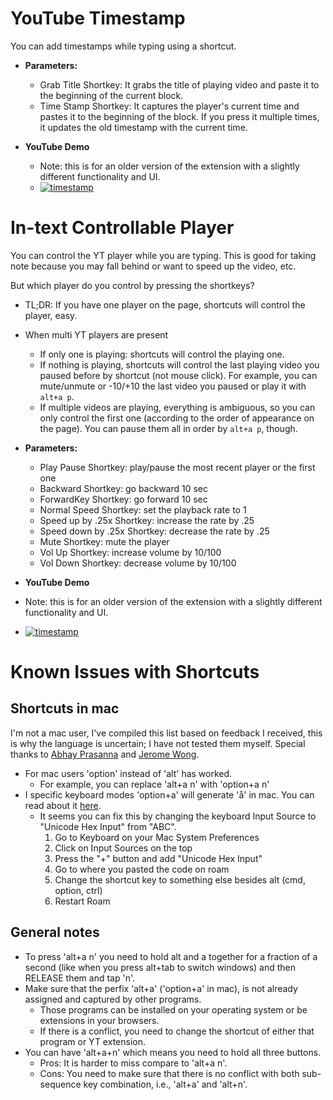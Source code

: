 
# YouTube Timestamp 
You can add timestamps while typing using a shortcut. 

- **Parameters:**
  - Grab Title Shortkey: It grabs the title of playing video and paste it to the beginning of the current block.
  - Time Stamp Shortkey: It captures the player's current time and pastes it to the beginning of the block. If you press it multiple times, it updates the old timestamp with the current time. 

- **YouTube Demo**
    - Note: this is for an older version of the extension with a slightly different functionality and UI. 
	- [![timestamp](https://img.youtube.com/vi/Kgo_Lkw-2CA/0.jpg)](https://www.youtube.com/watch?v=Kgo_Lkw-2CA&ab_channel=ConnectedCognitionCrumbs)


# In-text Controllable Player
You can control the YT player while you are typing. This is good for taking note because you may fall behind or want to speed up the video, etc. 

But which player do you control by pressing the shortkeys?

- TL;DR: If you have one player on the page, shortcuts will control the player, easy. 
- When multi YT players are present 
  - If only one is playing: shortcuts will control the playing one. 
  - If nothing is playing, shortcuts will control the last playing video you paused before by shortcut (not mouse click). For example, you can mute/unmute or -10/+10 the last video you paused or play it with `alt+a p`.
  - If multiple videos are playing, everything is ambiguous, so you can only control the first one (according to the order of appearance on the page). You can pause them all in order by `alt+a p`, though. 

- **Parameters:** 
	- Play Pause Shortkey: play/pause the most recent player or the first one
	- Backward Shortkey: go backward 10 sec
	- ForwardKey Shortkey: go forward 10 sec
	- Normal Speed Shortkey: set the playback rate to 1
	- Speed up by .25x Shortkey: increase the rate by .25
	- Speed down by .25x Shortkey: decrease the rate by .25
	- Mute Shortkey: mute the player
	- Vol Up Shortkey: increase volume by 10/100
	- Vol Down Shortkey: decrease volume by 10/100
- **YouTube Demo**
- Note: this is for an older version of the extension with a slightly different functionality and UI. 
- [![timestamp](https://img.youtube.com/vi/ADJvhW31xj4/0.jpg)](https://www.youtube.com/watch?v=ADJvhW31xj4&ab_channel=ConnectedCognitionCrumbs)
	
# Known Issues with Shortcuts

## Shortcuts in mac 

I'm not a mac user, I've compiled this list based on feedback I received, this is why the language is uncertain; I have not tested them myself. Special thanks to [Abhay Prasanna](https://twitter.com/AbhayPrasanna) and [Jerome Wong](https://github.com/DarkArcZ).

- For mac users 'option' instead of 'alt' has worked. 
	- For example, you can replace 'alt+a n' with 'option+a n'
- I specific keyboard modes 'option+a' will generate 'å' in mac. You can read about it [here](https://en.wikipedia.org/wiki/Option_key#Alternative_keyboard_input).
	- It seems you can fix this by changing the keyboard Input Source to "Unicode Hex Input" from "ABC".
		1. Go to Keyboard on your Mac System Preferences
		1. Click on Input Sources on the top
		1. Press the "+" button and add "Unicode Hex Input"
		1. Go to where you pasted the code on roam
		1. Change the shortcut key to something else besides alt (cmd, option, ctrl)
		1. Restart Roam

## General notes

- To press 'alt+a n' you need to hold alt and a together for a fraction of a second (like when you press alt+tab to switch windows) and then RELEASE them and tap 'n'.
- Make sure that the perfix 'alt+a' ('option+a' in mac), is not already assigned and captured by other programs. 
	- Those programs can be installed on your operating system or be extensions in your browsers. 
	- If there is a conflict, you need to change the shortcut of either that program or YT extension.
- You can have 'alt+a+n' which means you need to hold all three buttons. 
	- Pros: It is harder to miss compare to 'alt+a n'.
	- Cons: You need to make sure that there is no conflict with both sub-sequence key combination, i.e., 'alt+a' and 'alt+n'.
	
